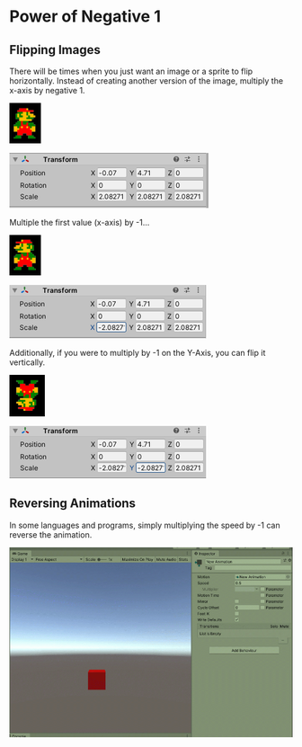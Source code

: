 # Power of Negative 1

## Flipping Images

There will be times when you just want an image or a sprite to flip horizontally. Instead of creating another version of the image, multiply the x-axis by negative 1.

![](../.gitbook/assets/image%20%28199%29.png)

![Facing right \(default\)](../.gitbook/assets/image%20%28200%29.png)

Multiple the first value \(x-axis\) by -1...

![](../.gitbook/assets/image%20%28197%29.png)

![](../.gitbook/assets/image%20%28202%29.png)

Additionally, if you were to multiply by -1 on the Y-Axis, you can flip it vertically.

![](../.gitbook/assets/image%20%28201%29.png)

![](../.gitbook/assets/image%20%28198%29.png)

## Reversing Animations

In some languages and programs, simply multiplying the speed by -1 can reverse the animation.

![](../.gitbook/assets/animneg.gif)

